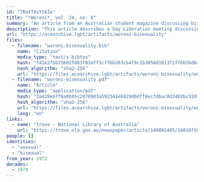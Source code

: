 ```yaml
---
id: "7RatTXvYt6Io"
title: "*Woroni*, vol. 24, no. 8"
summary: "An article from an Australian student magazine discussing bisexuality and whether it could be better understood as a form of asexuality."
description: "This article describes a Gay Liberation meeting discussion about bisexuality, where one participant said, \"I've been listening to the discussion and am starting to wonder whether bisexuality is not essentially asexual. By that I mean that it is without predisposition on the basis of the sex of the other person… that the whole of the human race is available and, whatever the individual whom we light upon, sex will be the expression of the love.\""
url: "https://acearchive.lgbt/artifacts/woroni-bisexuality"
files:
  - filename: "woroni-bisexuality.bib"
    name: "Citation"
    media_type: "text/x-bibtex"
    hash: "f41e2fbb75602fd63f83aff1c7f6b203cb4f9c1b3050d101371ff6b5bd64d7f1"
    hash_algorithm: "sha2-256"
    url: "https://files.acearchive.lgbt/artifacts/woroni-bisexuality/woroni-bisexuality.bib"
  - filename: "woroni-bisexuality.pdf"
    name: "Article"
    media_type: "application/pdf"
    hash: "3a428eb7f8a0b95c28709d3a592341eb929d0dff8ecfdbac0d3402bc31038044"
    hash_algorithm: "sha2-256"
    url: "https://files.acearchive.lgbt/artifacts/woroni-bisexuality/woroni-bisexuality.pdf"
    lang: "en"
links:
  - name: "Trove - National Library of Australia"
    url: "https://trove.nla.gov.au/newspaper/article/140092405/16010750"
people: []
identities:
  - "asexual"
  - "bisexual"
from_year: 1972
decades:
  - 1970
---
```

